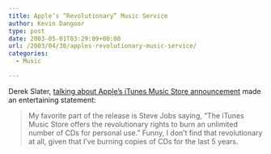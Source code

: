 ```yaml
---
title: Apple’s “Revolutionary” Music Service
author: Kevin Dangoor
type: post
date: 2003-05-01T03:29:09+00:00
url: /2003/04/30/apples-revolutionary-music-service/
categories:
  - Music

---
```

Derek Slater, [talking about Apple&#8217;s iTunes Music Store announcement][1] made an entertaining statement:

> My favorite part of the release is Steve Jobs saying, &#8220;The iTunes Music Store offers the revolutionary rights to burn an unlimited number of CDs for personal use.&#8221; Funny, I don&#8217;t find that revolutionary at all, given that I&#8217;ve burning copies of CDs for the last 5 years.

 [1]: http://blogs.law.harvard.edu/cmusings/2003/04/28#a158 "A Copyfighter's Musings : A Copyfighter's Musings"